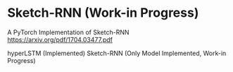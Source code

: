 # Sketch-RNN (Work-in Progress)
A PyTorch Implementation of Sketch-RNN https://arxiv.org/pdf/1704.03477.pdf

hyperLSTM (Implemented)
Sketch-RNN (Only Model Implemented, Work-in Progress)
